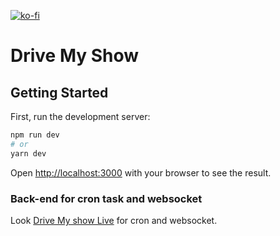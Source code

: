[![ko-fi](https://ko-fi.com/img/githubbutton_sm.svg)](https://ko-fi.com/V7V46KBQ9)

# Drive My Show

## Getting Started

First, run the development server:

```bash
npm run dev
# or
yarn dev
```

Open [http://localhost:3000](http://localhost:3000) with your browser to see the result.

### Back-end for cron task and websocket

Look [Drive My show Live](https://github.com/kazerlelutin/drive-my-show-live)
for cron and websocket.
